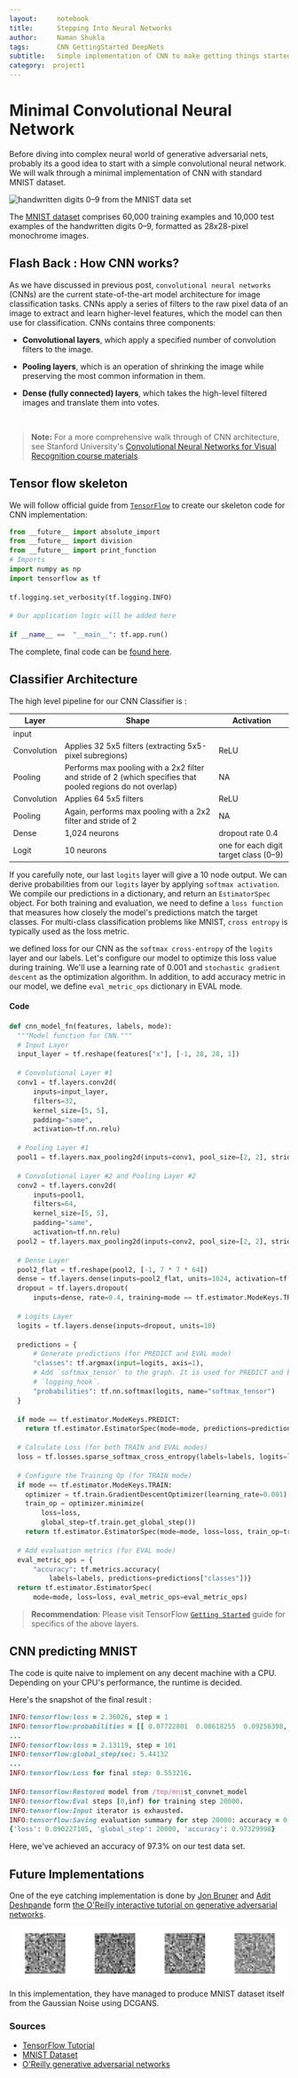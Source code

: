 ```yaml
---
layout:     notebook
title:      Stepping Into Neural Networks
author:     Naman Shukla
tags: 		CNN GettingStarted DeepNets
subtitle:  	Simple implementation of CNN to make getting things started
category:  project1
---
```

# Minimal Convolutional Neural Network

Before diving into complex neural world of generative adversarial nets, probably its a good idea to start with a simple convolutional neural network. We will walk through a minimal implementation of CNN with standard MNIST dataset.  

![handwritten digits 0–9 from the MNIST data set](https://www.tensorflow.org/images/mnist_0-9.png)

The  [MNIST dataset](http://yann.lecun.com/exdb/mnist/)  comprises 60,000 training examples and 10,000 test examples of the handwritten digits 0–9, formatted as 28x28-pixel monochrome images.



## Flash Back : How CNN works?

As we have discussed in previous post, `convolutional neural networks` (CNNs) are the current state-of-the-art model architecture for image classification tasks. CNNs apply a series of filters to the raw pixel data of an image to extract and learn higher-level features, which the model can then use for classification. CNNs contains three components:

- **Convolutional layers**, which apply a specified number of convolution filters to the image. 

- **Pooling layers**, which is an operation of shrinking the image while preserving the most common information in them. 

- **Dense (fully connected) layers**, which takes the high-level filtered images and translate them into votes.

  ​

> **Note:** For a more comprehensive walk through of CNN architecture, see Stanford University's  [Convolutional Neural Networks for Visual Recognition course materials](https://cs231n.github.io/convolutional-networks/).



## Tensor flow skeleton

We will follow official guide from [`TensorFlow`](https://www.tensorflow.org/tutorials/layers) to create our skeleton code for CNN implementation:

```python
from __future__ import absolute_import
from __future__ import division
from __future__ import print_function
# Imports
import numpy as np
import tensorflow as tf

tf.logging.set_verbosity(tf.logging.INFO)

# Our application logic will be added here

if __name__ ==  "__main__": tf.app.run()
```

The complete, final code can be  [found here](https://www.github.com/tensorflow/tensorflow/blob/r1.7/tensorflow/examples/tutorials/layers/cnn_mnist.py).

## Classifier Architecture 

The high level pipeline for our CNN Classifier is :

| Layer       | Shape                                                        | Activation                            |
| ----------- | ------------------------------------------------------------ | ------------------------------------- |
| input       |                                                              |                                       |
| Convolution | Applies 32 5x5 filters (extracting 5x5-pixel subregions)     | ReLU                                  |
| Pooling     | Performs max pooling with a 2x2 filter and stride of 2 (which specifies that pooled regions do not overlap) | NA                                    |
| Convolution | Applies 64 5x5 filters                                       | ReLU                                  |
| Pooling     | Again, performs max pooling with a 2x2 filter and stride of 2 | NA                                    |
| Dense       | 1,024 neurons                                                | dropout rate 0.4                      |
| Logit       | 10 neurons                                                   | one for each digit target class (0–9) |

If you carefully note, our last `logits` layer will give a 10 node output. We can derive probabilities from our `logits` layer by applying `softmax activation`. We compile our predictions in a dictionary, and return an `EstimatorSpec` object. For both training and evaluation, we need to define a `loss function` that measures how closely the model's predictions match the target classes. For multi-class classification problems like MNIST, `cross entropy` is typically used as the loss metric.

we defined loss for our CNN as the `softmax cross-entropy` of the `logits` layer and our labels. Let's configure our model to optimize this loss value during training. We'll use a learning rate of 0.001 and `stochastic gradient descent` as the optimization algorithm. In addition, to add accuracy metric in our model, we define `eval_metric_ops` dictionary in EVAL mode. 

#### Code 

```python
def cnn_model_fn(features, labels, mode):
  """Model function for CNN."""
  # Input Layer
  input_layer = tf.reshape(features["x"], [-1, 28, 28, 1])

  # Convolutional Layer #1
  conv1 = tf.layers.conv2d(
      inputs=input_layer,
      filters=32,
      kernel_size=[5, 5],
      padding="same",
      activation=tf.nn.relu)

  # Pooling Layer #1
  pool1 = tf.layers.max_pooling2d(inputs=conv1, pool_size=[2, 2], strides=2)

  # Convolutional Layer #2 and Pooling Layer #2
  conv2 = tf.layers.conv2d(
      inputs=pool1,
      filters=64,
      kernel_size=[5, 5],
      padding="same",
      activation=tf.nn.relu)
  pool2 = tf.layers.max_pooling2d(inputs=conv2, pool_size=[2, 2], strides=2)

  # Dense Layer
  pool2_flat = tf.reshape(pool2, [-1, 7 * 7 * 64])
  dense = tf.layers.dense(inputs=pool2_flat, units=1024, activation=tf.nn.relu)
  dropout = tf.layers.dropout(
      inputs=dense, rate=0.4, training=mode == tf.estimator.ModeKeys.TRAIN)

  # Logits Layer
  logits = tf.layers.dense(inputs=dropout, units=10)

  predictions = {
      # Generate predictions (for PREDICT and EVAL mode)
      "classes": tf.argmax(input=logits, axis=1),
      # Add `softmax_tensor` to the graph. It is used for PREDICT and by the
      # `logging_hook`.
      "probabilities": tf.nn.softmax(logits, name="softmax_tensor")
  }

  if mode == tf.estimator.ModeKeys.PREDICT:
    return tf.estimator.EstimatorSpec(mode=mode, predictions=predictions)

  # Calculate Loss (for both TRAIN and EVAL modes)
  loss = tf.losses.sparse_softmax_cross_entropy(labels=labels, logits=logits)

  # Configure the Training Op (for TRAIN mode)
  if mode == tf.estimator.ModeKeys.TRAIN:
    optimizer = tf.train.GradientDescentOptimizer(learning_rate=0.001)
    train_op = optimizer.minimize(
        loss=loss,
        global_step=tf.train.get_global_step())
    return tf.estimator.EstimatorSpec(mode=mode, loss=loss, train_op=train_op)

  # Add evaluation metrics (for EVAL mode)
  eval_metric_ops = {
      "accuracy": tf.metrics.accuracy(
          labels=labels, predictions=predictions["classes"])}
  return tf.estimator.EstimatorSpec(
      mode=mode, loss=loss, eval_metric_ops=eval_metric_ops)
```



> **Recommendation**: Please visit TensorFlow [`Getting Started`](https://www.tensorflow.org/tutorials/layers) guide for specifics of the above layers. 



## CNN predicting MNIST

The code is quite naive to implement on any decent machine with a CPU. Depending on your CPU's performance, the runtime is decided. 

Here's the snapshot of the final result : 

```ruby
INFO:tensorflow:loss = 2.36026, step = 1
INFO:tensorflow:probabilities = [[ 0.07722801  0.08618255  0.09256398, ...]]
...
INFO:tensorflow:loss = 2.13119, step = 101
INFO:tensorflow:global_step/sec: 5.44132
...
INFO:tensorflow:Loss for final step: 0.553216.

INFO:tensorflow:Restored model from /tmp/mnist_convnet_model
INFO:tensorflow:Eval steps [0,inf) for training step 20000.
INFO:tensorflow:Input iterator is exhausted.
INFO:tensorflow:Saving evaluation summary for step 20000: accuracy = 0.9733, loss = 0.0902271
{'loss': 0.090227105, 'global_step': 20000, 'accuracy': 0.97329998}
```

Here, we've achieved an accuracy of 97.3% on our test data set.



## Future Implementations

One of the eye catching implementation is done by [Jon Bruner](https://github.com/jonbruner) and [Adit Deshpande](https://github.com/adeshpande3) form [the O'Reilly interactive tutorial on generative adversarial networks](https://www.oreilly.com/learning/generative-adversarial-networks-for-beginners). 

<img src="https://github.com/CycleGANS/CycleGANS.github.io/blob/master/img/Naman/notebook-images/gan-animation.gif?raw=true" />



In this implementation, they have managed to produce MNIST dataset itself from the Gaussian Noise using DCGANS. 

### Sources

- [TensorFlow Tutorial](https://www.tensorflow.org/tutorials/layers) 
- [MNIST Dataset](http://yann.lecun.com/exdb/mnist/)
- [O'Reilly generative adversarial networks](https://www.oreilly.com/learning/generative-adversarial-networks-for-beginners) 

